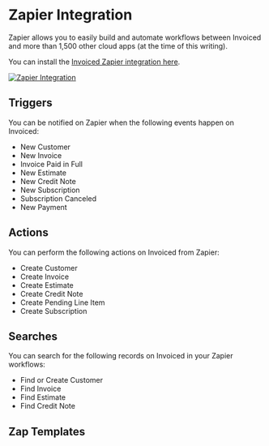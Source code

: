 # Zapier Integration

Zapier allows you to easily build and automate workflows between Invoiced and more than 1,500 other cloud apps (at the time of this writing).

You can install the [Invoiced Zapier integration here](https://zapier.com/zapbook/invoiced).

[![Zapier Integration](/docs/img/zapier-integration.png)](/docs/img/zapier-integration.png)

## Triggers

You can be notified on Zapier when the following events happen on Invoiced:

- New Customer
- New Invoice
- Invoice Paid in Full
- New Estimate
- New Credit Note
- New Subscription
- Subscription Canceled
- New Payment

## Actions

You can perform the following actions on Invoiced from Zapier:

- Create Customer
- Create Invoice
- Create Estimate
- Create Credit Note
- Create Pending Line Item
- Create Subscription

## Searches

You can search for the following records on Invoiced in your Zapier workflows:

- Find or Create Customer
- Find Invoice
- Find Estimate
- Find Credit Note

## Zap Templates

<script src="https://zapier.com/zapbook/embed/widget.js?services=invoiced&container=true&limit=10"></script>